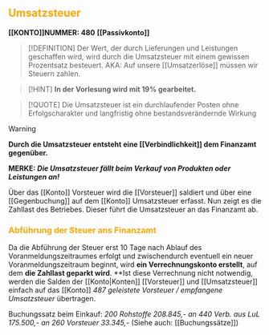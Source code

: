 ## <font color = "orange">Umsatzsteuer</font>

**[[KONTO]]NUMMER: $480$**
**[[Passivkonto]]**

>[!DEFINITION]
>Der Wert, der durch Lieferungen und Leistungen geschaffen wird, wird durch die Umsatzsteuer mit einem gewissen Prozentsatz besteuert. 
>AKA: Auf unsere [[Umsatzerlöse]] müssen wir Steuern zahlen.

>[!HINT]
>**In der Vorlesung wird mit 19% gearbeitet.**

>[!QUOTE]
>Die Umsatzsteuer ist ein durchlaufender Posten ohne Erfolgscharakter und langfristig ohne bestandsverändernde Wirkung

>[!WARNING]
>**Durch die Umsatzsteuer entsteht eine [[Verbindlichkeit]] dem Finanzamt gegenüber.**

**MERKE: *Die Umsatzsteuer fällt beim Verkauf von Produkten oder Leistungen an!***

Über das [[Konto]] Vorsteuer wird die [[Vorsteuer]] saldiert und über eine [[Gegenbuchung]] auf dem [[Konto]] Umsatzsteuer erfasst. 
Nun zeigt es die Zahllast des Betriebes. Dieser führt die Umsatzsteuer an das Finanzamt ab.

### <font color = "orange">Abführung der Steuer ans Finanzamt</font>
Da die Abführung der Steuer erst 10 Tage nach Ablauf des Voranmeldungszeitraumes erfolgt und zwischendurch eventuell ein neuer Voranmeldungszeitraum beginnt, wird **ein Verrechnungskonto erstellt**, auf dem **die Zahllast geparkt wird**. 
**Ist diese Verrechnung nicht notwendig, werden die Salden der [[Konto|Konten]] [[Vorsteuer]] und [[Umsatzsteuer]] einfach auf das [[Konto]] *$487$ geleistete Vorsteuer / empfangene Umsatzsteuer* übertragen.

Buchungssatz beim Einkauf: 
*200 Rohstoffe $208.845$,-
		an 440 Verb. aus LuL $175.500$,-
		an 260 Vorsteuer $33.345$,-*
(Siehe auch: [[Buchungssätze]])